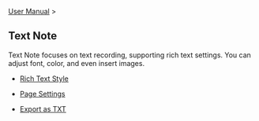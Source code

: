 [User Manual](/dragonnest/drawnote/manual/en) >

Text Note
---
Text Note focuses on text recording, supporting rich text settings. You can adjust font, color, and even insert images.

- [Rich Text Style](rich_text_style.md)

- [Page Settings](page_settings.md)

- [Export as TXT](export_as_txt.md)